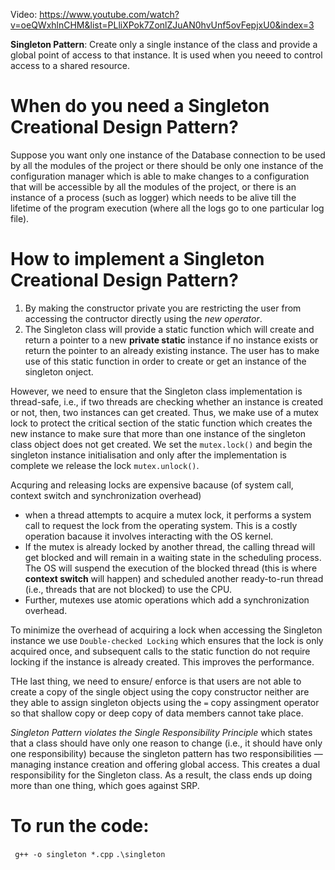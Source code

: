 Video: https://www.youtube.com/watch?v=oeQWxhlnCHM&list=PLliXPok7ZonlZJuAN0hvUnf5ovFepjxU0&index=3

**Singleton Pattern**: Create only a single instance of the class and provide a global point of access to that instance. It is used when you neeed to control access to a shared resource. 

# When do you need a Singleton Creational Design Pattern?
Suppose you want only one instance of the Database connection to be used by all the modules of the project or there should be only one instance of the configuration manager which is able to make changes to a configuration that will be accessible by all the modules of the project, or there is an instance of a process (such as logger) which needs to be alive till the lifetime of the program execution (where all the logs go to one particular log file). 

# How to implement a Singleton Creational Design Pattern?
1. By making the constructor private you are restricting the user from accessing the contructor directly using the *new operator*.
2. The Singleton class will provide a static function which will create and return a pointer to a new **private static** instance if no instance exists or return the pointer to an already existing instance. The user has to make use of this static function in order to create or get an instance of the singleton onject.

However, we need to ensure that the Singleton class implementation is thread-safe, i.e., if two threads are checking whether an instance is created or not, then, two instances can get created. Thus, we make use of a mutex lock to protect the critical section of the static function which creates the new instance to make sure that more than one instance of the singleton class object does not get created. We set the ```mutex.lock()``` and begin the singleton instance initialisation and only after the implementation is complete we release the lock ```mutex.unlock()```.  

Acquring and releasing locks are expensive bacause (of system call, context switch and synchronization overhead)
- when a thread attempts to acquire a mutex lock, it performs a system call to request the lock from the operating system. This is a costly operation bacause it involves interacting with the OS kernel. 
- If the mutex is already locked by another thread, the calling thread will get blocked and will remain in a waiting state in the scheduling process. The OS will suspend the execution of the blocked thread (this is where **context switch** will happen) and scheduled another ready-to-run thread (i.e., threads that are not blocked) to use the CPU.
- Further, mutexes use atomic operations which add a synchronization overhead.  

To minimize the overhead of acquiring a lock when accessing the Singleton instance we use ```Double-checked Locking``` which ensures that the lock is only acquired once, and subsequent calls to the static function do not require locking if the instance is already created. This improves the performance.

THe last thing, we need to ensure/ enforce is that users are not able to create a copy of the single object using the copy constructor neither are they able to assign singleton objects using the ```=``` copy assingment operator so that shallow copy or deep copy of data members cannot take place.


*Singleton Pattern violates the Single Responsibility Principle* which states that a class should have only one reason to change (i.e., it should have only one responsibility) because the singleton pattern has two responsibilities — managing instance creation and offering global access. This creates a dual responsibility for the Singleton class. As a result, the class ends up doing more than one thing, which goes against SRP.

# To run the code:
``` g++ -o singleton *.cpp```
```.\singleton```